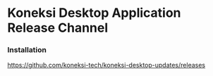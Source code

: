 # Koneksi Desktop Application Release Channel
### Installation
https://github.com/koneksi-tech/koneksi-desktop-updates/releases
